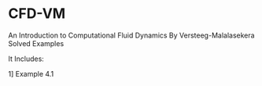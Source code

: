 # CFD-VM
An Introduction to Computational Fluid Dynamics By Versteeg-Malalasekera Solved Examples

It Includes:

1] Example 4.1 
